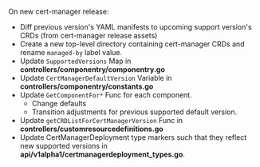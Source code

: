On new cert-manager release:

* Diff previous version's YAML manifests to upcoming support version's CRDs (from cert-manager release assets)
* Create a new top-level directory containing cert-manager CRDs and rename `managed-by` label value.
* Update `SupportedVersions` Map in **controllers/componentry/componentry.go**
* Update `CertManagerDefaultVersion` Variable in **controllers/componentry/constants.go**
* Update `GetComponentFor*` Func for each component.
  * Change defaults
  * Transition adjustments for previous supported default version.
* Update `getCRDListForCertManagerVersion` Func in **controllers/customresourcedefinitions.go**
* Update CertManagerDeployment type markers such that they reflect new supported versions in **api/v1alpha1/certmanagerdeployment_types.go**.